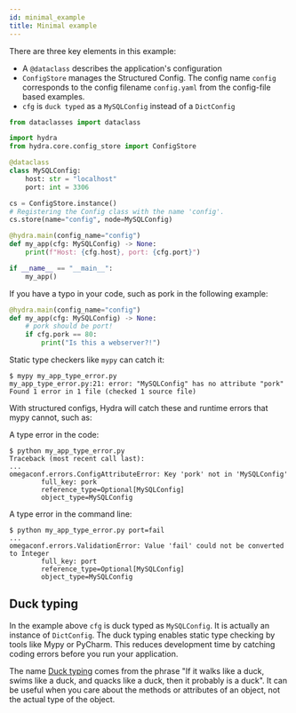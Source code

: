 ```yaml
---
id: minimal_example
title: Minimal example
---
```


There are three key elements in this example:
- A `@dataclass` describes the application's configuration
- `ConfigStore` manages the Structured Config. The config name `config` corresponds to the config filename `config.yaml` from the config-file based examples. 
- `cfg` is `duck typed` as a `MySQLConfig` instead of a `DictConfig` 


```python
from dataclasses import dataclass

import hydra
from hydra.core.config_store import ConfigStore

@dataclass
class MySQLConfig:
    host: str = "localhost"
    port: int = 3306

cs = ConfigStore.instance()
# Registering the Config class with the name 'config'. 
cs.store(name="config", node=MySQLConfig)

@hydra.main(config_name="config")
def my_app(cfg: MySQLConfig) -> None:
    print(f"Host: {cfg.host}, port: {cfg.port}")

if __name__ == "__main__":
    my_app()
```

If you have a typo in your code, such as pork in the following example:
```python
@hydra.main(config_name="config")
def my_app(cfg: MySQLConfig) -> None:
    # pork should be port!
    if cfg.pork == 80:
        print("Is this a webserver?!")
```

Static type checkers like `mypy` can catch it:
```
$ mypy my_app_type_error.py
my_app_type_error.py:21: error: "MySQLConfig" has no attribute "pork"
Found 1 error in 1 file (checked 1 source file)
```

With structured configs, Hydra will catch these and runtime errors that mypy cannot, such as:

A type error in the code:
```
$ python my_app_type_error.py
Traceback (most recent call last):
...
omegaconf.errors.ConfigAttributeError: Key 'pork' not in 'MySQLConfig'
        full_key: pork
        reference_type=Optional[MySQLConfig]
        object_type=MySQLConfig
```

A type error in the command line:
```
$ python my_app_type_error.py port=fail
... 
omegaconf.errors.ValidationError: Value 'fail' could not be converted to Integer
        full_key: port
        reference_type=Optional[MySQLConfig]
        object_type=MySQLConfig
```

## Duck typing

In the example above `cfg` is duck typed as `MySQLConfig`.
It is actually an instance of `DictConfig`. The duck typing enables static type checking by tools like Mypy or PyCharm.
This reduces development time by catching coding errors before you run your application.

The name [Duck typing](https://en.wikipedia.org/wiki/Duck_typing) comes from the phrase "If it walks like a duck, swims like a duck, and quacks like a duck, then it probably is a duck".
It can be useful when you care about the methods or attributes of an object, not the actual type of the object.
